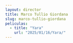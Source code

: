 ```yaml
---
layout: director
title: Marco Tullio Giordana
slug: marco-tullio-giordana
peliculas:
  - title: "Yara"
    url: "2025/01/16/Yara/"
---
```

